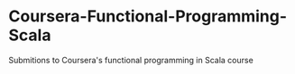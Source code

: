 # Coursera-Functional-Programming-Scala
Submitions to Coursera's functional programming in Scala course
